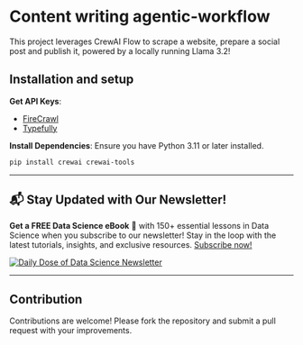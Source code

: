 
# Content writing agentic-workflow

This project leverages CrewAI Flow to scrape a website, prepare a social post and publish it, powered by a locally running Llama 3.2!

## Installation and setup

**Get API Keys**:
   - [FireCrawl](https://docs.firecrawl.dev/introduction)
   - [Typefully](https://support.typefully.com/en/articles/8718287-typefully-api)


**Install Dependencies**:
   Ensure you have Python 3.11 or later installed.
   ```bash
   pip install crewai crewai-tools
   ```

---

## 📬 Stay Updated with Our Newsletter!
**Get a FREE Data Science eBook** 📖 with 150+ essential lessons in Data Science when you subscribe to our newsletter! Stay in the loop with the latest tutorials, insights, and exclusive resources. [Subscribe now!](https://join.dailydoseofds.com)

[![Daily Dose of Data Science Newsletter](https://github.com/patchy631/ai-engineering/blob/main/resources/join_ddods.png)](https://join.dailydoseofds.com)

---

## Contribution

Contributions are welcome! Please fork the repository and submit a pull request with your improvements.
